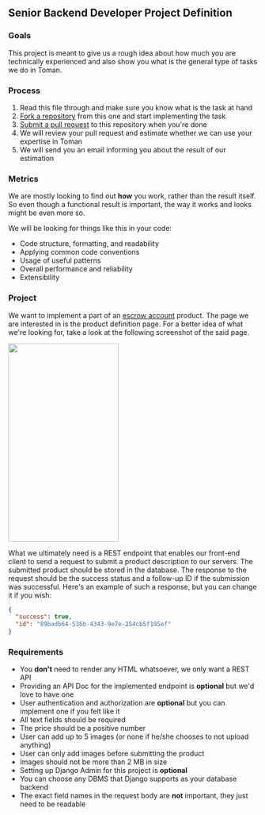 ## Senior Backend Developer Project Definition

### Goals
This project is meant to give us a rough idea about how much you are technically experienced and also show you what is the general type of tasks we do in Toman.

### Process
1. Read this file through and make sure you know what is the task at hand
1. [Fork a repository](https://docs.github.com/en/get-started/quickstart/fork-a-repo#forking-a-repository) from this one and start implementing the task
1. [Submit a pull request](https://docs.github.com/en/pull-requests/collaborating-with-pull-requests/proposing-changes-to-your-work-with-pull-requests/creating-a-pull-request-from-a-fork) to this repository when you're done
1. We will review your pull request and estimate whether we can use your expertise in Toman
1. We will send you an email informing you about the result of our estimation

### Metrics
We are mostly looking to find out **how** you work, rather than the result itself. So even though a functional result is important, the way it works and looks might be even more so.

We will be looking for things like this in your code:

- Code structure, formatting, and readability
- Applying common code conventions
- Usage of useful patterns
- Overall performance and reliability
- Extensibility

### Project
We want to implement a part of an [escrow account](https://en.wikipedia.org/wiki/Escrow) product. The page we are interested in is the product definition page.
For a better idea of what we're looking for, take a look at the following screenshot of the said page.

<img src="https://github.com/toman-pay/interview-projects/raw/main/backend-senior.png" width="223" height="400">

What we ultimately need is a REST endpoint that enables our front-end client to send a request to submit a product description to our servers. The submitted product should be stored in the database. The response to the request should be the success status and a follow-up ID if the submission was successful.
Here's an example of such a response, but you can change it if you wish:
```json
{
  "success": true,
  "id": "89badb64-536b-4343-9e7e-254cb5f195ef"
}
```

### Requirements

- You **don't** need to render any HTML whatsoever, we only want a REST API
- Providing an API Doc for the implemented endpoint is **optional** but we'd love to have one
- User authentication and authorization are **optional** but you can implement one if you felt like it
- All text fields should be required
- The price should be a positive number
- User can add up to 5 images (or none if he/she chooses to not upload anything)
- User can only add images before submitting the product
- Images should not be more than 2 MB in size
- Setting up Django Admin for this project is **optional**
- You can choose any DBMS that Django supports as your database backend
- The exact field names in the request body are **not** important, they just need to be readable
